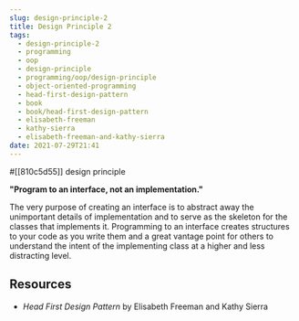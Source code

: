 ```yaml
---
slug: design-principle-2
title: Design Principle 2
tags:
  - design-principle-2
  - programming
  - oop
  - design-principle
  - programming/oop/design-principle
  - object-oriented-programming
  - head-first-design-pattern
  - book
  - book/head-first-design-pattern
  - elisabeth-freeman
  - kathy-sierra
  - elisabeth-freeman-and-kathy-sierra
date: 2021-07-29T21:41
---
```



#[[810c5d55]] design principle

**"Program to an interface, not an implementation."**

The very purpose of creating an interface is to abstract away the unimportant
details of implementation and to serve as the skeleton for the classes that
implements it. Programming to an interface creates structures to your code as
you write them and a great vantage point for others to understand the intent of
the implementing class at a higher and less distracting level.

## Resources

- _Head First Design Pattern_ by Elisabeth Freeman and Kathy Sierra

